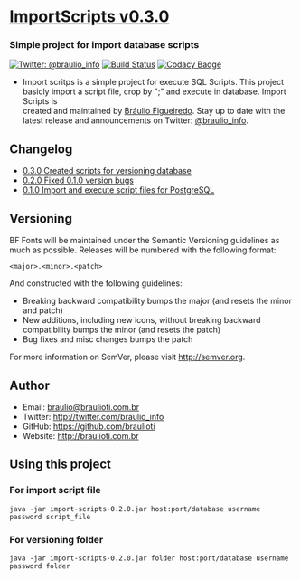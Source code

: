 # [ImportScripts v0.3.0](https://github.com/braulioti/Import-Scripts)
### Simple project for import database scripts

[![Twitter: @braulio_info](https://img.shields.io/badge/contact-@braulio_info-blue.svg?style=flat)](https://twitter.com/braulio_info)
[![Build Status](https://travis-ci.org/braulioti/Import-Scripts.svg?branch=master)](https://travis-ci.org/braulioti/Import-Scripts)
[![Codacy Badge](https://api.codacy.com/project/badge/Grade/8d587cef062549b9af40f1d3c1c74c0d)](https://www.codacy.com/app/braulioti/Import-Scripts?utm_source=github.com&amp;utm_medium=referral&amp;utm_content=braulioti/Import-Scripts&amp;utm_campaign=Badge_Grade)

- Import scritps is a simple project for execute SQL Scripts. This project basicly import a script
file, crop by ";" and execute in database. Import Scripts is  
created and maintained by [Bráulio Figueiredo](http://braulioti.com.br).
Stay up to date with the latest release and announcements on Twitter:
[@braulio_info](http://twitter.com/braulio_info).

## Changelog

- [0.3.0 Created scripts for versioning database](https://github.com/braulioti/Import-Scripts)
- [0.2.0 Fixed 0.1.0 version bugs](https://github.com/braulioti/Import-Scripts)
- [0.1.0 Import and execute script files for PostgreSQL](https://github.com/braulioti/Import-Scripts)

## Versioning

BF Fonts will be maintained under the Semantic Versioning guidelines as much as possible.
Releases will be numbered with the following format:

`<major>.<minor>.<patch>`

And constructed with the following guidelines:

* Breaking backward compatibility bumps the major (and resets the minor and patch)
* New additions, including new icons, without breaking backward compatibility bumps the minor (and resets the patch)
* Bug fixes and misc changes bumps the patch

For more information on SemVer, please visit http://semver.org.

## Author
- Email: braulio@braulioti.com.br
- Twitter: http://twitter.com/braulio_info
- GitHub: https://github.com/braulioti
- Website: http://braulioti.com.br

## Using this project

### For import script file
`java -jar import-scripts-0.2.0.jar host:port/database username password script_file`

### For versioning folder
`java -jar import-scripts-0.2.0.jar folder host:port/database username password folder`
